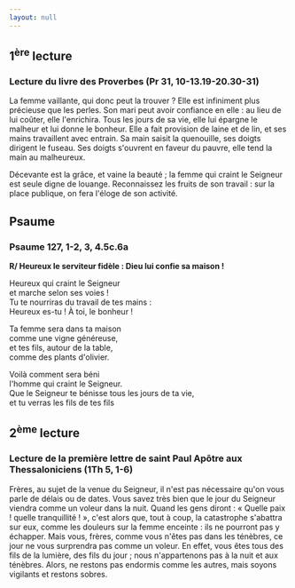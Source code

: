 ```yaml
---
layout: null
---
```

## 1<sup>ère</sup> lecture

### Lecture du livre des Proverbes (Pr 31, 10-13.19-20.30-31)

La femme vaillante, qui donc peut la trouver ? Elle est infiniment plus précieuse que les perles. Son mari peut avoir confiance en elle : au lieu de lui coûter, elle l'enrichira. Tous les jours de sa vie, elle lui épargne le malheur et lui donne le bonheur. Elle a fait provision de laine et de lin, et ses mains travaillent avec entrain. Sa main saisit la quenouille, ses doigts dirigent le fuseau. Ses doigts s'ouvrent en faveur du pauvre, elle tend la main au malheureux.

Décevante est la grâce, et vaine la beauté ; la femme qui craint le Seigneur est seule digne de louange. Reconnaissez les fruits de son travail : sur la place publique, on fera l'éloge de son activité.

## Psaume

### Psaume 127, 1-2, 3, 4.5c.6a

**R/ Heureux le serviteur fidèle : Dieu lui confie sa maison !**

Heureux qui craint le Seigneur  
et marche selon ses voies !  
Tu te nourriras du travail de tes mains :  
Heureux es-tu ! À toi, le bonheur !  

Ta femme sera dans ta maison  
comme une vigne généreuse,  
et tes fils, autour de la table,  
comme des plants d'olivier.  

Voilà comment sera béni  
l'homme qui craint le Seigneur.  
Que le Seigneur te bénisse tous les jours de ta vie,  
et tu verras les fils de tes fils

## 2<sup>ème</sup> lecture

### Lecture de la première lettre de saint Paul Apôtre aux Thessaloniciens (1Th 5, 1-6)

Frères, au sujet de la venue du Seigneur, il n'est pas nécessaire qu'on vous parle de délais ou de dates. Vous savez très bien que le jour du Seigneur viendra comme un voleur dans la nuit. Quand les gens diront : « Quelle paix ! quelle tranquillité ! », c'est alors que, tout à coup, la catastrophe s'abattra sur eux, comme les douleurs sur la femme enceinte : ils ne pourront pas y échapper. Mais vous, frères, comme vous n'êtes pas dans les ténèbres, ce jour ne vous surprendra pas comme un voleur. En effet, vous êtes tous des fils de la lumière, des fils du jour ; nous n'appartenons pas à la nuit et aux ténèbres. Alors, ne restons pas endormis comme les autres, mais soyons vigilants et restons sobres.
